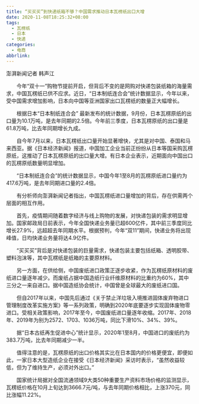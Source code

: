 ```yaml
---
title: “买买买”到快递纸箱不够？中国需求推动日本瓦楞纸出口大增
date: 2020-11-08T18:25:32+08:00
tags:
  - 瓦楞纸
  - 日本
  - 快递
categories:
  - 电商
abbrlink:
---
```


澎湃新闻记者 韩声江

　　今年“双十一”购物节提前开启，但背后不变的是网购对快递包装纸箱的海量需求，中国瓦楞纸已供不应求。近日，“日本制纸连合会”统计数据显示，今年以来，受中国需求增加影响，日本向中国等亚洲国家出口瓦楞纸的数量正大幅增长。

　　根据日本“日本制纸连合会” 最新发布的统计数据，9月份，日本瓦楞原纸的出口量为10.1万吨，是去年同期的2.5倍。今年前三季度，日本瓦楞原纸的出口量是61.8万吨，比去年同期增长九成。

　　自今年7月以来，日本瓦楞纸出口量开始显著增快，尤其是对中国、泰国和马来西亚。据《日本经济新闻》报道，中国加工企业当前正纷纷从日本等国采购瓦楞原纸，这推动了日本瓦楞原纸的出口量大增。有日本企业表示，近期面向中国出口的瓦楞原纸数量明显增加。

　　“日本制纸连合会”的统计数据显示，中国今年1至8月的瓦楞原纸进口量约为417.6万吨，是去年同期进口量的2.4倍。

　　有分析师向澎湃新闻记者指出，中国瓦楞纸进口量增加的背后，存在供需两个层面的相互作用。

　　首先，疫情期间随着数字经济与线上购物的发展，对快递包装的需求明显增加。国家邮政局日前表示，今年全国快递业务量已超600亿件，其中前三季度同比增长27.9%，远超超去年同期水平。根据预判，今年“双11”期间，快递业务将出现峰值，日均快递业务量将达4.9亿件。

　　“买买买”背后是对快递包装的巨量需求，快递包装主要包括纸箱、透明胶带、塑料泡沫等，其中瓦楞纸是纸箱的主要原材料。

　　另一方面，在供给侧，中国废纸进口政策正逐步收紧，作为瓦楞纸原材料的废纸进口量逐年减少。而废纸占据中国造纸行业纤维原材料的比重约为60%，其中三分之一来自进口。据中国造纸协会统计，中国曾是全球最大的废纸进口国。

　　但自2017年以来，中国先后通过《关于禁止洋垃圾入境推进固体废弃物进口管理制度改革实施方案》等一系列政策，明确到2020年底要逐步实现固体废物零进口。受相关政策影响，2017年至今，中国废纸进口量逐年收缩。2017年、2018年、2019年为别为2572、1703、1036万吨，同比下滑10%、34%、39%。

　　据“日本古纸再生促进中心”统计显示，2020年1至8月，中国进口的废纸约为383.7万吨，比去年同期减少一半。

　　值得注意的是，瓦楞原纸的出口价格其实比在日本国内的价格更便宜，即便如此，一家日本大型造纸企业在接受《日本经济新闻》采访时表示，“虽然收益较低，但为了维持生产，必须对外出口。”

　　国家统计局据对全国流通领域9大类50种重要生产资料市场价格的监测显示，瓦楞纸价格在10月上旬达到3666.7元/吨，与去年同期价格相比，上涨370元，同比涨幅11.22%。